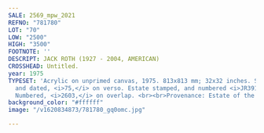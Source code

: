 ```yaml
---
SALE: 2569_mpw_2021
REFNO: "781780"
LOT: "70"
LOW: "2500"
HIGH: "3500"
FOOTNOTE: ''
DESCRIPT: JACK ROTH (1927 - 2004, AMERICAN)
CROSSHEAD: Untitled.
year: 1975
TYPESET: 'Acrylic on unprimed canvas, 1975. 813x813 mm; 32x32 inches. Signed, <i>Roth,</i>
  and dated, <i>75,</i> on verso. Estate stamped, and numbered <i>JR3911,</i> on stretcher.
  Numbered, <i>2603,</i> on overlap. <br><br>Provenance: Estate of the artist.'
background_color: "#ffffff"
image: "/v1620834873/781780_gq0omc.jpg"

---
```

